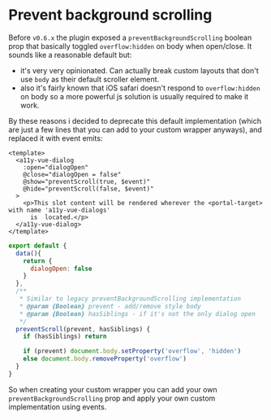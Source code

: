 # Prevent background scrolling
Before `v0.6.x` the plugin exposed a `preventBackgroundScrolling` boolean prop that basically toggled `overflow:hidden` on body when open/close. It sounds like a reasonable default but: 
- it's very very opinionated. Can actually break custom layouts that don't use `body` as their default scroller element. 
- also it's fairly known that iOS safari doesn't respond to `overflow:hidden` on body so a more powerful js solution is usually required to make it work.

By these reasons i decided to deprecate this default implementation (which are just a few lines that you can add to your custom wrapper anyways), and replaced it with event emits: 

``` vue
<template>
  <a11y-vue-dialog 
    :open="dialogOpen" 
    @close="dialogOpen = false"
    @show="preventScroll(true, $event)"
    @hide="preventScroll(false, $event)"
  >
    <p>This slot content will be rendered wherever the <portal-target> with name 'a11y-vue-dialogs'
      is  located.</p>
  </a11y-vue-dialog>
</template>
```
```js
export default {
  data(){
    return {
      dialogOpen: false
    }
  },
  /**
   * Similar to legacy preventBackgroundScrolling implementation
   * @param {Boolean} prevent - add/remove style body
   * @param {Boolean} hasSiblings - if it's not the only dialog open
   */
  preventScroll(prevent, hasSiblings) {
    if (hasSiblings) return    

    if (prevent) document.body.setProperty('overflow', 'hidden')
    else document.body.removeProperty('overflow')
  }
}
```

So when creating your custom wrapper you can add your own `preventBackgroundScrolling` prop and apply your own custom implementation using events.